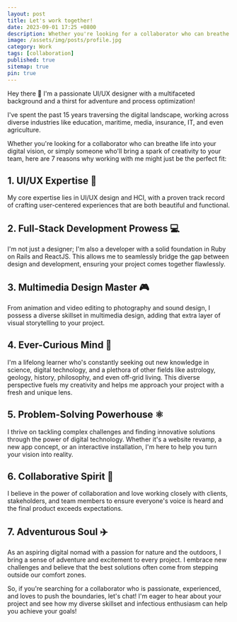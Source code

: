 ```yaml
---
layout: post
title: Let's work together!
date: 2023-09-01 17:25 +0800
description: Whether you're looking for a collaborator who can breathe life into your digital vision, or simply someone who'll bring a spark of creativity to your team, here are 7 reasons why working with me might just be the perfect fit.
image: /assets/img/posts/profile.jpg
category: Work
tags: [collaboration]
published: true
sitemap: true
pin: true
---
```


Hey there 👋 I'm a passionate UI/UX designer with a multifaceted background and a thirst for adventure and process optimization! 

I've spent the past 15 years traversing the digital landscape, working across diverse industries like education, maritime, media, insurance, IT, and even agriculture. 
 
Whether you're looking for a collaborator who can breathe life into your digital vision, or simply someone who'll bring a spark of creativity to your team, here are 7 reasons why working with me might just be the perfect fit:

## 1. UI/UX Expertise 📐
My core expertise lies in UI/UX design and HCI, with a proven track record of crafting user-centered experiences that are both beautiful and functional.

## 2. Full-Stack Development Prowess 💻
I'm not just a designer; I'm also a developer with a solid foundation in Ruby on Rails and ReactJS. This allows me to seamlessly bridge the gap between design and development, ensuring your project comes together flawlessly.

## 3. Multimedia Design Master 🎮
From animation and video editing to photography and sound design, I possess a diverse skillset in multimedia design, adding that extra layer of visual storytelling to your project.

## 4. Ever-Curious Mind 🧠
I'm a lifelong learner who's constantly seeking out new knowledge in science, digital technology, and a plethora of other fields like astrology, geology, history, philosophy, and even off-grid living. This diverse perspective fuels my creativity and helps me approach your project with a fresh and unique lens.

## 5. Problem-Solving Powerhouse ⚛️
I thrive on tackling complex challenges and finding innovative solutions through the power of digital technology. Whether it's a website revamp, a new app concept, or an interactive installation, I'm here to help you turn your vision into reality.

## 6. Collaborative Spirit 🎯
I believe in the power of collaboration and love working closely with clients, stakeholders, and team members to ensure everyone's voice is heard and the final product exceeds expectations.

## 7. Adventurous Soul ✈️
As an aspiring digital nomad with a passion for nature and the outdoors, I bring a sense of adventure and excitement to every project. I embrace new challenges and believe that the best solutions often come from stepping outside our comfort zones.

So, if you're searching for a collaborator who is passionate, experienced, and loves to push the boundaries, let's chat! I'm eager to hear about your project and see how my diverse skillset and infectious enthusiasm can help you achieve your goals!
<!-- Drafted by me and formatted using Pi AI + Bard -->
